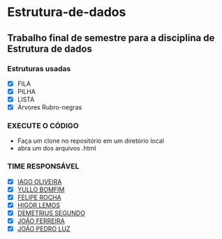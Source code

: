 # Estrutura-de-dados
## Trabalho final de semestre para a disciplina de Estrutura de dados

### Estruturas usadas
- [x] FILA
- [X] PILHA
- [X] LISTA
- [x] Árvores Rubro-negras

### EXECUTE O CÓDIGO
* Faça um clone no repositório em um diretório local
* abra um dos arquivos .html
### TIME RESPONSÁVEL
- [X] [IAGO OLIVEIRA](https://github.com/Mtb-Iago) 
- [X] [YULLO BOMFIM](https://github.com/yullobomfim) 
- [X] [FELIPE ROCHA](https://github.com/lipe474) 
- [X] [HIGOR LEMOS](https://github.com/Higor23) 
- [X] [DEMETRIUS SEGUNDO](https://github.com/Mtb-Iago) 
- [x] [JOÃO FERREIRA](https://github.com/johnnyfers)
- [x] [JOÃO PEDRO LUZ](https://github.com/JoaoPedroLuz57)
